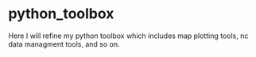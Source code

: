# python_toolbox

Here I will refine my python toolbox which includes map plotting tools, nc data managment tools, and so on.
